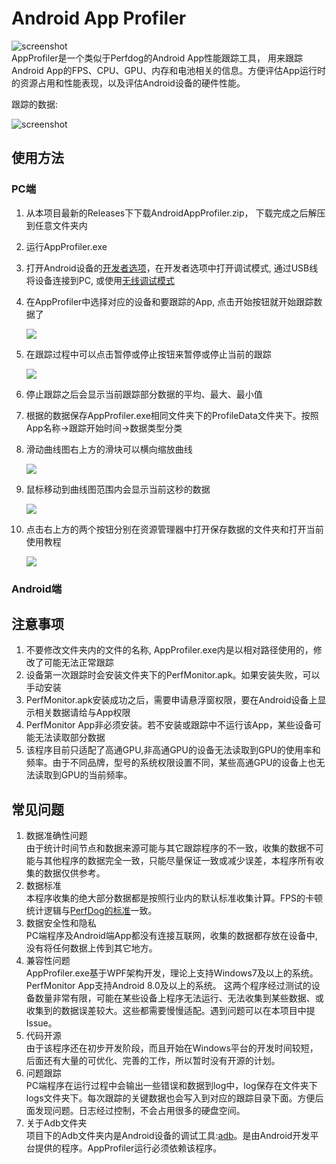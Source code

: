 # Android App Profiler

![screenshot](/Images/app_screenshot.jpg)
<br/>
AppProfiler是一个类似于Perfdog的Android App性能跟踪工具， 用来跟踪Android App的FPS、CPU、GPU、内存和电池相关的信息。方便评估App运行时的资源占用和性能表现，以及评估Android设备的硬件性能。

<p>跟踪的数据:</p>

![screenshot](/Images/data.jpg)



## 使用方法

### PC端
1. 从本项目最新的Releases下下载AndroidAppProfiler.zip， 下载完成之后解压到任意文件夹内
2. 运行AppProfiler.exe
3. 打开Android设备的[开发者选项](https://developer.android.com/studio/debug/dev-options?hl=zh-cn)，在开发者选项中打开调试模式, 通过USB线将设备连接到PC, 或使用[无线调试模式](https://cloud.tencent.com/developer/article/1809910)
4. 在AppProfiler中选择对应的设备和要跟踪的App, 点击开始按钮就开始跟踪数据了
 
   ![](/Images/o1.jpg)
   
5. 在跟踪过程中可以点击暂停或停止按钮来暂停或停止当前的跟踪
 
     ![](/Images/o5.jpg)
   
6. 停止跟踪之后会显示当前跟踪部分数据的平均、最大、最小值
7. 根据的数据保存AppProfiler.exe相同文件夹下的ProfileData文件夹下。按照App名称->跟踪开始时间->数据类型分类
8. 滑动曲线图右上方的滑块可以横向缩放曲线
 
    ![](/Images/o2.jpg)
   
9. 鼠标移动到曲线图范围内会显示当前这秒的数据
   
   ![](/Images/o4.jpg)
   
10. 点击右上方的两个按钮分别在资源管理器中打开保存数据的文件夹和打开当前使用教程

    ![](/Images/o3.jpg)

### Android端

## 注意事项

1. 不要修改文件夹内的文件的名称, AppProfiler.exe内是以相对路径使用的，修改了可能无法正常跟踪
2. 设备第一次跟踪时会安装文件夹下的PerfMonitor.apk。如果安装失败，可以手动安装
3. PerfMonitor.apk安装成功之后，需要申请悬浮窗权限，要在Android设备上显示相关数据请给与App权限
4. PerfMonitor App非必须安装。若不安装或跟踪中不运行该App，某些设备可能无法读取部分数据
5. 该程序目前只适配了高通GPU,非高通GPU的设备无法读取到GPU的使用率和频率。由于不同品牌，型号的系统权限设置不同，某些高通GPU的设备上也无法读取到GPU的当前频率。


## 常见问题

1. 数据准确性问题
   <br/>
   由于统计时间节点和数据来源可能与其它跟踪程序的不一致，收集的数据不可能与其他程序的数据完全一致，只能尽量保证一致或减少误差，本程序所有收集的数据仅供参考。
2. 数据标准
   <br/>
   本程序收集的绝大部分数据都是按照行业内的默认标准收集计算。FPS的卡顿统计逻辑与[PerfDog的标准](https://perfdog.qq.com/article_detail?id=10162&issue_id=0&plat_id=1)一致。
3. 数据安全性和隐私
    <br/>
   PC端程序及Android端App都没有连接互联网，收集的数据都存放在设备中, 没有将任何数据上传到其它地方。
4. 兼容性问题
   <br/>
   AppProfiler.exe基于WPF架构开发，理论上支持Windows7及以上的系统。PerfMonitor App支持Android 8.0及以上的系统。
   这两个程序经过测试的设备数量非常有限，可能在某些设备上程序无法运行、无法收集到某些数据、或收集到的数据误差较大。这些都需要慢慢适配。遇到问题可以在本项目中提Issue。
5. 代码开源
   <br/>
   由于该程序还在初步开发阶段，而且开始在Windows平台的开发时间较短，后面还有大量的可优化、完善的工作，所以暂时没有开源的计划。
6. 问题跟踪
   <br/>
   PC端程序在运行过程中会输出一些错误和数据到log中，log保存在文件夹下logs文件夹下。每次跟踪的关键数据也会写入到对应的跟踪目录下面。方便后面发现问题。日志经过控制，不会占用很多的硬盘空间。
7. 关于Adb文件夹
   <br/>
   项目下的Adb文件夹内是Android设备的调试工具:[adb](https://developer.android.com/tools/adb?hl=zh-cn)。是由Android开发平台提供的程序。AppProfiler运行必须依赖该程序。

   
   
